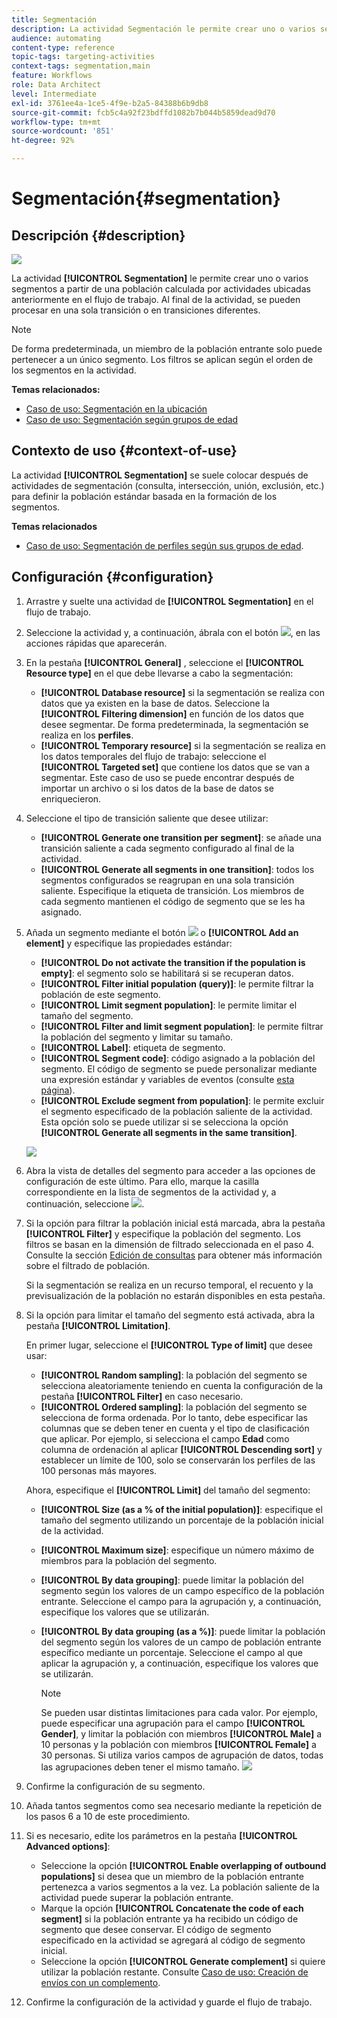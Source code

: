 ```yaml
---
title: Segmentación
description: La actividad Segmentación le permite crear uno o varios segmentos a partir de una población calculada por actividades ubicadas anteriormente en el flujo de trabajo.
audience: automating
content-type: reference
topic-tags: targeting-activities
context-tags: segmentation,main
feature: Workflows
role: Data Architect
level: Intermediate
exl-id: 3761ee4a-1ce5-4f9e-b2a5-84388b6b9db8
source-git-commit: fcb5c4a92f23bdffd1082b7b044b5859dead9d70
workflow-type: tm+mt
source-wordcount: '851'
ht-degree: 92%

---
```


# Segmentación{#segmentation}

## Descripción {#description}

![](assets/segmentation.png)

La actividad **[!UICONTROL Segmentation]** le permite crear uno o varios segmentos a partir de una población calculada por actividades ubicadas anteriormente en el flujo de trabajo. Al final de la actividad, se pueden procesar en una sola transición o en transiciones diferentes.

>[!NOTE]
>
>De forma predeterminada, un miembro de la población entrante solo puede pertenecer a un único segmento. Los filtros se aplican según el orden de los segmentos en la actividad.

**Temas relacionados:**
* [Caso de uso: Segmentación en la ubicación](../../automating/using/workflow-segmentation-location.md)
* [Caso de uso: Segmentación según grupos de edad](../../automating/using/segmentation-age-groups.md)

## Contexto de uso {#context-of-use}

La actividad **[!UICONTROL Segmentation]** se suele colocar después de actividades de segmentación (consulta, intersección, unión, exclusión, etc.) para definir la población estándar basada en la formación de los segmentos.

**Temas relacionados**

* [Caso de uso: Segmentación de perfiles según sus grupos de edad](../../automating/using/segmentation-age-groups.md).

## Configuración {#configuration}

1. Arrastre y suelte una actividad de **[!UICONTROL Segmentation]** en el flujo de trabajo.
1. Seleccione la actividad y, a continuación, ábrala con el botón ![](assets/edit_darkgrey-24px.png), en las acciones rápidas que aparecerán.
1. En la pestaña **[!UICONTROL General]** , seleccione el **[!UICONTROL Resource type]** en el que debe llevarse a cabo la segmentación:

   * **[!UICONTROL Database resource]** si la segmentación se realiza con datos que ya existen en la base de datos. Seleccione la **[!UICONTROL Filtering dimension]** en función de los datos que desee segmentar. De forma predeterminada, la segmentación se realiza en los **perfiles**.
   * **[!UICONTROL Temporary resource]** si la segmentación se realiza en los datos temporales del flujo de trabajo: seleccione el **[!UICONTROL Targeted set]** que contiene los datos que se van a segmentar. Este caso de uso se puede encontrar después de importar un archivo o si los datos de la base de datos se enriquecieron.

1. Seleccione el tipo de transición saliente que desee utilizar:

   * **[!UICONTROL Generate one transition per segment]**: se añade una transición saliente a cada segmento configurado al final de la actividad.
   * **[!UICONTROL Generate all segments in one transition]**: todos los segmentos configurados se reagrupan en una sola transición saliente. Especifique la etiqueta de transición. Los miembros de cada segmento mantienen el código de segmento que se les ha asignado.

1. Añada un segmento mediante el botón ![](assets/add_darkgrey-24px.png) o **[!UICONTROL Add an element]** y especifique las propiedades estándar:

   * **[!UICONTROL Do not activate the transition if the population is empty]**: el segmento solo se habilitará si se recuperan datos.
   * **[!UICONTROL Filter initial population (query)]**: le permite filtrar la población de este segmento.
   * **[!UICONTROL Limit segment population]**: le permite limitar el tamaño del segmento.
   * **[!UICONTROL Filter and limit segment population]**: le permite filtrar la población del segmento y limitar su tamaño.
   * **[!UICONTROL Label]**: etiqueta de segmento.
   * **[!UICONTROL Segment code]**: código asignado a la población del segmento. El código de segmento se puede personalizar mediante una expresión estándar y variables de eventos (consulte  [esta página](../../automating/using/customizing-workflow-external-parameters.md)).
   * **[!UICONTROL Exclude segment from population]**: le permite excluir el segmento especificado de la población saliente de la actividad. Esta opción solo se puede utilizar si se selecciona la opción **[!UICONTROL Generate all segments in the same transition]**.

   ![](assets/wkf_segment_new_segment.png)

1. Abra la vista de detalles del segmento para acceder a las opciones de configuración de este último. Para ello, marque la casilla correspondiente en la lista de segmentos de la actividad y, a continuación, seleccione ![](assets/wkf_segment_parameters_24px.png).
1. Si la opción para filtrar la población inicial está marcada, abra la pestaña **[!UICONTROL Filter]** y especifique la población del segmento. Los filtros se basan en la dimensión de filtrado seleccionada en el paso 4. Consulte la sección [Edición de consultas](../../automating/using/editing-queries.md) para obtener más información sobre el filtrado de población.

   Si la segmentación se realiza en un recurso temporal, el recuento y la previsualización de la población no estarán disponibles en esta pestaña.

1. Si la opción para limitar el tamaño del segmento está activada, abra la pestaña **[!UICONTROL Limitation]**.

   En primer lugar, seleccione el **[!UICONTROL Type of limit]** que desee usar:

   * **[!UICONTROL Random sampling]**: la población del segmento se selecciona aleatoriamente teniendo en cuenta la configuración de la pestaña **[!UICONTROL Filter]** en caso necesario.
   * **[!UICONTROL Ordered sampling]**: la población del segmento se selecciona de forma ordenada. Por lo tanto, debe especificar las columnas que se deben tener en cuenta y el tipo de clasificación que aplicar. Por ejemplo, si selecciona el campo **Edad** como columna de ordenación al aplicar **[!UICONTROL Descending sort]** y establecer un límite de 100, solo se conservarán los perfiles de las 100 personas más mayores.

   Ahora, especifique el **[!UICONTROL Limit]** del tamaño del segmento:

   * **[!UICONTROL Size (as a % of the initial population)]**: especifique el tamaño del segmento utilizando un porcentaje de la población inicial de la actividad.
   * **[!UICONTROL Maximum size]**: especifique un número máximo de miembros para la población del segmento.
   * **[!UICONTROL By data grouping]**: puede limitar la población del segmento según los valores de un campo específico de la población entrante. Seleccione el campo para la agrupación y, a continuación, especifique los valores que se utilizarán.
   * **[!UICONTROL By data grouping (as a %)]**: puede limitar la población del segmento según los valores de un campo de población entrante específico mediante un porcentaje. Seleccione el campo al que aplicar la agrupación y, a continuación, especifique los valores que se utilizarán.

      >[!NOTE]
      >
      >Se pueden usar distintas limitaciones para cada valor. Por ejemplo, puede especificar una agrupación para el campo **[!UICONTROL Gender]**, y limitar la población con miembros **[!UICONTROL Male]** a 10 personas y la población con miembros **[!UICONTROL Female]** a 30 personas. Si utiliza varios campos de agrupación de datos, todas las agrupaciones deben tener el mismo tamaño.
   ![](assets/wkf_segment_limit_by_grouping.png)

1. Confirme la configuración de su segmento.
1. Añada tantos segmentos como sea necesario mediante la repetición de los pasos 6 a 10 de este procedimiento.
1. Si es necesario, edite los parámetros en la pestaña **[!UICONTROL Advanced options]**:

   * Seleccione la opción **[!UICONTROL Enable overlapping of outbound populations]** si desea que un miembro de la población entrante pertenezca a varios segmentos a la vez. La población saliente de la actividad puede superar la población entrante.
   * Marque la opción **[!UICONTROL Concatenate the code of each segment]** si la población entrante ya ha recibido un código de segmento que desee conservar. El código de segmento especificado en la actividad se agregará al código de segmento inicial.
   * Seleccione la opción **[!UICONTROL Generate complement]** si quiere utilizar la población restante. Consulte [Caso de uso: Creación de envíos con un complemento](../../automating/using/workflow-created-query-with-complement.md).

1. Confirme la configuración de la actividad y guarde el flujo de trabajo.
